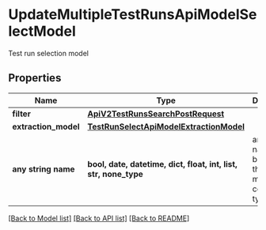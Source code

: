 # UpdateMultipleTestRunsApiModelSelectModel

Test run selection model

## Properties
Name | Type | Description | Notes
------------ | ------------- | ------------- | -------------
**filter** | [**ApiV2TestRunsSearchPostRequest**](ApiV2TestRunsSearchPostRequest.md) |  | 
**extraction_model** | [**TestRunSelectApiModelExtractionModel**](TestRunSelectApiModelExtractionModel.md) |  | 
**any string name** | **bool, date, datetime, dict, float, int, list, str, none_type** | any string name can be used but the value must be the correct type | [optional]

[[Back to Model list]](../README.md#documentation-for-models) [[Back to API list]](../README.md#documentation-for-api-endpoints) [[Back to README]](../README.md)


